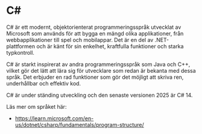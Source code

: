 # C\#

C# är ett modernt, objektorienterat programmeringsspråk utvecklat av Microsoft som används för att bygga en mängd olika applikationer, från webbapplikationer till spel och mobilappar. Det är en del av .NET-plattformen och är känt för sin enkelhet, kraftfulla funktioner och starka typkontroll.

C\# är starkt inspirerat av andra programmeringsspråk som Java och C++, vilket gör det lätt att lära sig för utvecklare som redan är bekanta med dessa språk. Det erbjuder en rad funktioner som gör det möjligt att skriva ren, underhållbar och effektiv kod.

C\# är under ständing utveckling och den senaste versionen 2025 är C# 14.

Läs mer om språket här:

* <https://learn.microsoft.com/en-us/dotnet/csharp/fundamentals/program-structure/>